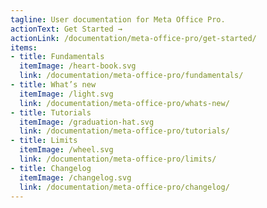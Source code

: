 ```yaml
---
tagline: User documentation for Meta Office Pro.
actionText: Get Started →
actionLink: /documentation/meta-office-pro/get-started/
items:
- title: Fundamentals​
  itemImage: /heart-book.svg
  link: /documentation/meta-office-pro/fundamentals/
- title: What’s new
  itemImage: /light.svg
  link: /documentation/meta-office-pro/whats-new/
- title: Tutorials
  itemImage: /graduation-hat.svg
  link: /documentation/meta-office-pro/tutorials/
- title: Limits
  itemImage: /wheel.svg
  link: /documentation/meta-office-pro/limits/
- title: Changelog
  itemImage: /changelog.svg
  link: /documentation/meta-office-pro/changelog/
---
```


<Overview />